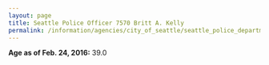 ```yaml
---
layout: page
title: Seattle Police Officer 7570 Britt A. Kelly
permalink: /information/agencies/city_of_seattle/seattle_police_department/copbook/7570/
---
```


**Age as of Feb. 24, 2016:** 39.0
